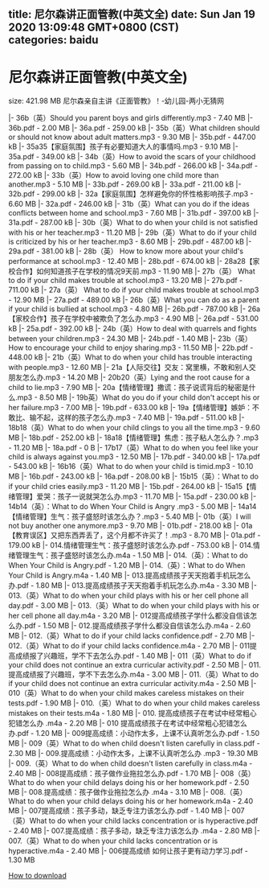 
title: 尼尔森讲正面管教(中英文全)
date: Sun Jan 19 2020 13:09:48 GMT+0800 (CST)    
categories: baidu
---

# 尼尔森讲正面管教(中英文全)
size: 421.98 MB
 尼尔森亲自主讲《正面管教》！-幼儿园-两小无猜网
 
|- 36b（英）Should you parent boys and girls differently.mp3 - 7.40 MB
|- 36b.pdf - 2.00 MB
|- 36a.pdf - 259.00 kB
|- 35b（英）What children should or should not know about adult matters.mp3 - 9.30 MB
|- 35b.pdf - 447.00 kB
|- 35a35【家庭氛围】孩子有必要知道大人的事情吗.mp3 - 9.10 MB
|- 35a.pdf - 349.00 kB
|- 34b（英）How to avoid the scars of your childhood from passing on to child.mp3 - 5.60 MB
|- 34b.pdf - 266.00 kB
|- 34a.pdf - 272.00 kB
|- 33b（英）How to avoid loving one child more than another.mp3 - 5.10 MB
|- 33b.pdf - 269.00 kB
|- 33a.pdf - 211.00 kB
|- 32b.pdf - 299.00 kB
|- 32a【家庭氛围】怎样避免你的怀性格影响孩子.mp3 - 6.60 MB
|- 32a.pdf - 246.00 kB
|- 31b（英）What can you do if the ideas conflicts between home and school.mp3 - 7.60 MB
|- 31b.pdf - 397.00 kB
|- 31a.pdf - 287.00 kB
|- 30b（英）What to do when your child is not satisfied with his or her teacher.mp3 - 11.20 MB
|- 29b（英）What to do if your child is criticized by his or her teacher.mp3 - 8.60 MB
|- 29b.pdf - 487.00 kB
|- 29a.pdf - 381.00 kB
|- 28b（英） How to know more about your child's performance at school.mp3 - 12.40 MB
|- 28b.pdf - 674.00 kB
|- 28a28【家校合作】如何知道孩子在学校的情况9天前.mp3 - 11.90 MB
|- 27b（英） What to do if your child makes trouble at school.mp3 - 13.20 MB
|- 27b.pdf - 711.00 kB
|- 27a（英） What to do if your child makes trouble at school.mp3 - 12.90 MB
|- 27a.pdf - 489.00 kB
|- 26b（英）What you can do as a parent if your child is bullied at school.mp3 - 4.80 MB
|- 26b.pdf - 787.00 kB
|- 26a【家校合作】孩子在学校中被欺负了怎么办.mp3 - 4.90 MB
|- 26a.pdf - 531.00 kB
|- 25a.pdf - 392.00 kB
|- 24b（英）How to deal with quarrels and fights between your children.mp3 - 24.30 MB
|- 24b.pdf - 1.40 MB
|- 23b（英） How to encourage your child to enjoy sharing.mp3 - 11.50 MB
|- 22b.pdf - 448.00 kB
|- 21b（英）What to do when your child has trouble interacting with people.mp3 - 12.60 MB
|- 21a【人际交往】交友：窝里横，不敢和别人交朋友怎么办.mp3 - 14.20 MB
|- 20b20（英）Lying and the root cause for a child to lie.mp3 - 7.90 MB
|- 20a【情绪管理】撒谎：孩子说谎背后的秘密是什么.mp3 - 8.50 MB
|- 19b英）What do you do if your child don't accept his or her failure.mp3 - 7.00 MB
|- 19b.pdf - 633.00 kB
|- 19a【情绪管理】嫉妒：不敢比、输不起，这样的孩子怎么办.mp3 - 7.40 MB
|- 19a.pdf - 511.00 kB
|- 18b18（英）What to do when your child clings to you all the time.mp3 - 9.60 MB
|- 18b.pdf - 252.00 kB
|- 18a18【情绪管理】焦虑：孩子粘人怎么办？.mp3 - 11.20 MB
|- 18a.pdf - 0 B
|- 17b17（英）What to do when you feel like your child is always against you.mp3 - 12.50 MB
|- 17b.pdf - 340.00 kB
|- 17a.pdf - 543.00 kB
|- 16b16（英）What to do when your child is timid.mp3 - 10.10 MB
|- 16b.pdf - 243.00 kB
|- 16a.pdf - 208.00 kB
|- 15b15（英）：What to do if your child cries easily.mp3 - 11.20 MB
|- 15b.pdf - 264.00 kB
|- 15a15【情绪管理】爱哭：孩子一说就哭怎么办.mp3 - 11.70 MB
|- 15a.pdf - 230.00 kB
|- 14b14（英）：What to do When Your Child is Angry .mp3 - 5.00 MB
|- 14a14【情绪管理】生气：孩子盛怒时该怎么办？.mp3 - 5.40 MB
|- 01b（英）I will not buy another one anymore.mp3 - 9.70 MB
|- 01b.pdf - 218.00 kB
|- 01a【教育误区】又把东西弄丢了，这个月都不许买了！.mp3 - 8.70 MB
|- 01a.pdf - 179.00 kB
|- 014.情绪管理生气：孩子盛怒时该怎么办.pdf - 753.00 kB
|- 014.情绪管理生气：孩子盛怒时该怎么办.m4a - 1.50 MB
|- 014.（英）：What to do When Your Child is Angry.pdf - 1.20 MB
|- 014.（英）：What to do When Your Child is Angry.m4a - 1.40 MB
|- 013.提高成绩孩子天天抱着手机玩怎么办.pdf - 1.80 MB
|- 013.提高成绩孩子天天抱着手机玩怎么办.m4a - 3.30 MB
|- 013.（英）What to do when your child plays with his or her cell phone all day.pdf - 3.00 MB
|- 013.（英）What to do when your child plays with his or her cell phone all day.m4a - 3.20 MB
|- 012提高成绩孩子学什么都没自信该怎么办.pdf - 1.50 MB
|- 012.提高成绩孩子学什么都没自信该怎么办.m4a - 2.60 MB
|- 012.（英）What to do if your child lacks confidence.pdf - 2.70 MB
|- 012.（英）What to do if your child lacks confidence.m4a - 2.70 MB
|- 011提高成绩报了兴趣班，学不下去怎么办.pdf - 1.40 MB
|- 011（英）What to do if your child does not continue an extra curricular activity.pdf - 2.50 MB
|- 011.提高成绩报了兴趣班，学不下去怎么办.m4a - 3.00 MB
|- 011.（英）What to do if your child does not continue an extra curricular activity.m4a - 2.50 MB
|- 010（英）What to do when your child makes careless mistakes on their tests.pdf - 1.90 MB
|- 010.（英）What to do when your child makes careless mistakes on their tests.m4a - 1.80 MB
|- 010. 提高成绩孩子在考试中经常粗心犯错怎么办 .m4a - 2.20 MB
|- 010 提高成绩孩子在考试中经常粗心犯错怎么办.pdf - 1.20 MB
|- 009提高成绩：小动作太多，上课不认真听怎么办.pdf - 1.50 MB
|- 009（英）What to do when child doesn't listen carefully in class.pdf - 2.30 MB
|- 009.提高成绩：小动作太多，上课不认真听怎么办 .mp3 - 19.30 MB
|- 009.（英）What to do when child doesn't listen carefully in class.m4a - 2.40 MB
|- 008提高成绩：孩子做作业拖拉怎么办.pdf - 1.70 MB
|- 008（英）What to do when your child delays doing his or her homework.pdf - 2.50 MB
|- 008.提高成绩：孩子做作业拖拉怎么办 .m4a - 3.10 MB
|- 008.（英）What to do when your child delays doing his or her homework.m4a - 2.40 MB
|- 007提高成绩：孩子多动，缺乏专注力该怎么办.pdf - 1.40 MB
|- 007（英）What to do when your child lacks concentration or is hyperactive.pdf - 2.40 MB
|- 007.提高成绩：孩子多动，缺乏专注力该怎么办 .m4a - 2.80 MB
|- 007.（英）What to do when your child lacks concentration or is hyperactive.m4a - 2.40 MB
|- 006提高成绩 如何让孩子更有动力学习.pdf - 1.30 MB

[How to download](https://bpcam.bemobtrk.com/go/2ceec3aa-1ca2-46d6-b9ff-aaa5c184517c?jno=608)